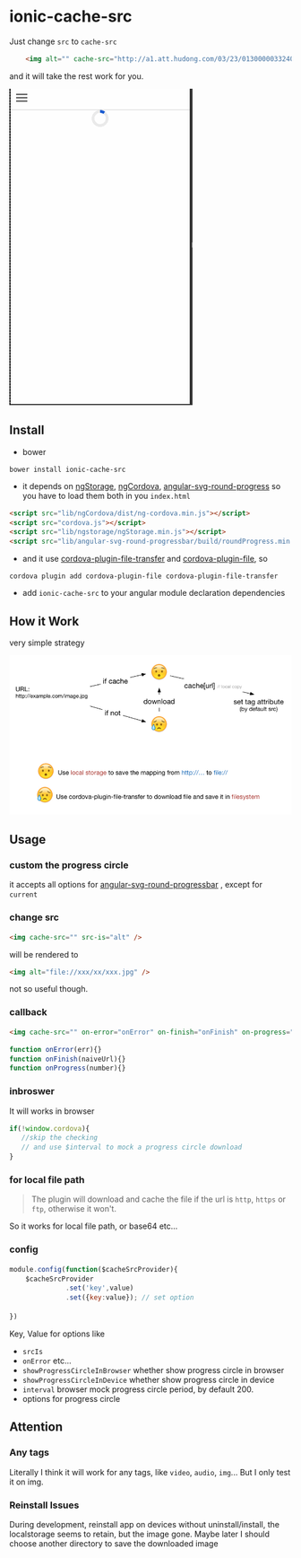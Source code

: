# ionic-cache-src

Just change `src` to `cache-src`
```html
    <img alt="" cache-src="http://a1.att.hudong.com/03/23/01300000332400125809239727476.jpg"/>

```

and it will take the rest work for you.

![](./img/cache.gif)



## Install


- bower 

```shell
bower install ionic-cache-src
```

- it depends on [ngStorage](https://github.com/gsklee/ngStorage), [ngCordova](http://ngcordova.com/), [angular-svg-round-progress](https://github.com/crisbeto/angular-svg-round-progressbar) so you have to load them both in you `index.html`


```html
<script src="lib/ngCordova/dist/ng-cordova.min.js"></script>
<script src="cordova.js"></script>
<script src="lib/ngstorage/ngStorage.min.js"></script>
<script src="lib/angular-svg-round-progressbar/build/roundProgress.min.js"></script>
```

- and it use [cordova-plugin-file-transfer](https://github.com/apache/cordova-plugin-file-transfer) and [cordova-plugin-file](https://github.com/apache/cordova-plugin-file), so

```shell
cordova plugin add cordova-plugin-file cordova-plugin-file-transfer
```

- add `ionic-cache-src` to your angular module declaration dependencies




## How it Work

very simple strategy

![](./img/how-it-work.jpg)




## Usage

### custom the progress circle

it accepts all options for [angular-svg-round-progressbar](https://github.com/crisbeto/angular-svg-round-progressbar) , except for `current`

### change src

```html
<img cache-src="" src-is="alt" />
```
will be rendered to

```html
<img alt="file://xxx/xx/xxx.jpg" />
```

not so useful though.

### callback

```html
<img cache-src="" on-error="onError" on-finish="onFinish" on-progress="fun" />
```

```js
function onError(err){}
function onFinish(naiveUrl){}
function onProgress(number){}
```


### inbroswer

It will works in browser

```js
if(!window.cordova){
   //skip the checking
   // and use $interval to mock a progress circle download
}
```

### for local file path

> The plugin will download and cache the file if the url is `http`, `https` or `ftp`, otherwise it won't.

So it works for local file path, or base64 etc...


### config

```js
module.config(function($cacheSrcProvider){
    $cacheSrcProvider
              .set('key',value)
              .set({key:value}); // set option

})

```
Key, Value for options like

- `srcIs`
- `onError` etc...
- `showProgressCircleInBrowser` whether show progress circle in browser
- `showProgressCircleInDevice` whether show progress circle in device
- `interval` browser mock progress circle period, by default 200.
- options for progress circle









## Attention


### Any tags

Literally I think it will work for any tags, like `video`, `audio`, `img`... But I only test it on img.


### Reinstall Issues

During development, reinstall app on devices without uninstall/install, the localstorage seems to retain, but the image gone. Maybe later I should choose another directory to save the downloaded image

